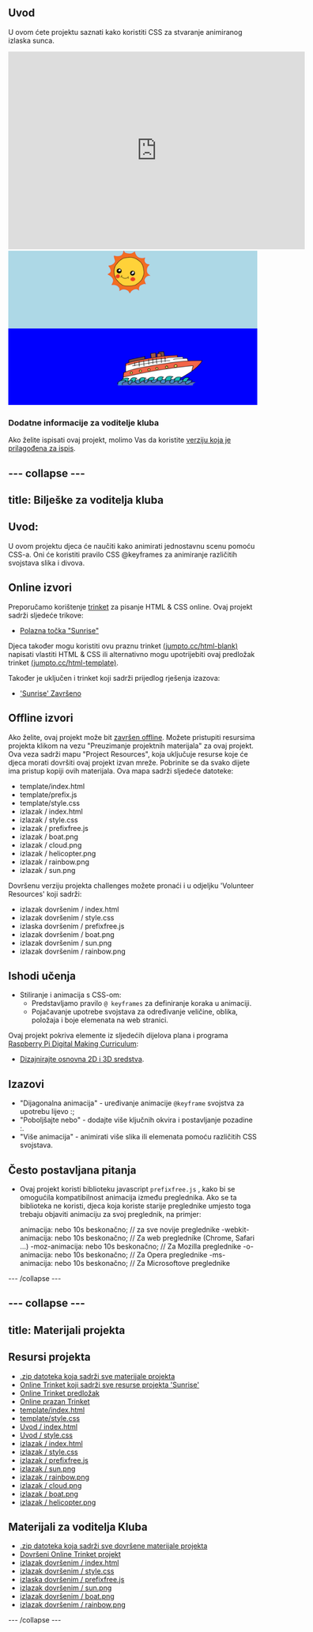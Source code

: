 ## Uvod

U ovom ćete projektu saznati kako koristiti CSS za stvaranje animiranog izlaska sunca.

<div class="trinket">
  <iframe src="https://trinket.io/embed/html/abcc0284a3?outputOnly=true&start=result" width="600" height="400" frameborder="0" marginwidth="0" marginheight="0" allowfullscreen>
  </iframe>
  <img src="images/sunrise-final.png">
</div>

### Dodatne informacije za voditelje kluba

Ako želite ispisati ovaj projekt, molimo Vas da koristite [verziju koja je prilagođena za ispis](https://projects.raspberrypi.org/en/projects/sunrise/print).

## \--- collapse \---

## title: Bilješke za voditelja kluba

## Uvod:

U ovom projektu djeca će naučiti kako animirati jednostavnu scenu pomoću CSS-a. Oni će koristiti pravilo CSS @keyframes za animiranje različitih svojstava slika i divova.

## Online izvori

Preporučamo korištenje [trinket](https://trinket.io/) za pisanje HTML & CSS online. Ovaj projekt sadrži sljedeće trikove:

+ [Polazna točka "Sunrise"](https://trinket.io/html/web-sunrise)

Djeca također mogu koristiti ovu praznu trinket [(jumpto.cc/html-blank)](http://jumpto.cc/html-blank) napisati vlastiti HTML & CSS ili alternativno mogu upotrijebiti ovaj predložak trinket [(jumpto.cc/html-template)](http://jumpto.cc/html-template).

Također je uključen i trinket koji sadrži prijedlog rješenja izazova:

+ ['Sunrise' Završeno](https://trinket.io/html/abcc0284a3)

## Offline izvori

Ako želite, ovaj projekt može bit [završen offline](../offline.html). Možete pristupiti resursima projekta klikom na vezu "Preuzimanje projektnih materijala" za ovaj projekt. Ova veza sadrži mapu "Project Resources", koja uključuje resurse koje će djeca morati dovršiti ovaj projekt izvan mreže. Pobrinite se da svako dijete ima pristup kopiji ovih materijala. Ova mapa sadrži sljedeće datoteke:

+ template/index.html
+ template/prefix.js
+ template/style.css
+ izlazak / index.html
+ izlazak / style.css
+ izlazak / prefixfree.js
+ izlazak / boat.png
+ izlazak / cloud.png
+ izlazak / helicopter.png
+ izlazak / rainbow.png
+ izlazak / sun.png

Dovršenu verziju projekta challenges možete pronaći i u odjeljku 'Volunteer Resources' koji sadrži:

+ izlazak dovršenim / index.html
+ izlazak dovršenim / style.css
+ izlaska dovršenim / prefixfree.js
+ izlazak dovršenim / boat.png
+ izlazak dovršenim / sun.png
+ izlazak dovršenim / rainbow.png

## Ishodi učenja

+ Stiliranje i animacija s CSS-om: 
    + Predstavljamo pravilo `@ keyframes` za definiranje koraka u animaciji.
    + Pojačavanje upotrebe svojstava za određivanje veličine, oblika, položaja i boje elemenata na web stranici.

Ovaj projekt pokriva elemente iz sljedećih dijelova plana i programa [Raspberry Pi Digital Making Curriculum](http://rpf.io/curriculum):

+ [Dizajnirajte osnovna 2D i 3D sredstva](https://www.raspberrypi.org/curriculum/design/creator).

## Izazovi

+ "Dijagonalna animacija" - uređivanje animacije `@keyframe` svojstva za upotrebu lijevo :;
+ "Poboljšajte nebo" - dodajte više ključnih okvira i postavljanje pozadine :.
+ "Više animacija" - animirati više slika ili elemenata pomoću različitih CSS svojstava. 

## Često postavljana pitanja

+ Ovaj projekt koristi biblioteku javascript `prefixfree.js` , kako bi se omogućila kompatibilnost animacija između preglednika. Ako se ta biblioteka ne koristi, djeca koja koriste starije preglednike umjesto toga trebaju objaviti animaciju za svoj preglednik, na primjer:

    animacija: nebo 10s beskonačno; // za sve novije preglednike -webkit-animacija: nebo 10s beskonačno; // Za web preglednike (Chrome, Safari ...) -moz-animacija: nebo 10s beskonačno; // Za Mozilla preglednike -o-animacija: nebo 10s beskonačno; // Za Opera preglednike -ms-animacija: nebo 10s beskonačno; // Za Microsoftove preglednike 
    

\--- /collapse \---

## \--- collapse \---

## title: Materijali projekta

## Resursi projekta

+ [.zip datoteka koja sadrži sve materijale projekta](resources/sunrise-project-resources.zip)
+ [Online Trinket koji sadrži sve resurse projekta 'Sunrise'](http://jumpto.cc/web-sunrise)
+ [Online Trinket predložak](http://jumpto.cc/trinket-template)
+ [Online prazan Trinket](http://jumpto.cc/trinket-blank)
+ [template/index.html](resources/template-index.html)
+ [template/style.css](resources/template-style.css)
+ [Uvod / index.html](resources/intro-index.html)
+ [Uvod / style.css](resources/intro-style.css)
+ [izlazak / index.html](resources/sunrise-index.html)
+ [izlazak / style.css](resources/sunrise-style.css)
+ [izlazak / prefixfree.js](resources/sunrise-prefixfree.js)
+ [izlazak / sun.png](resources/sunrise-sun.png)
+ [izlazak / rainbow.png](resources/sunrise-rainbow.png)
+ [izlazak / cloud.png](resources/sunrise-cloud.png)
+ [izlazak / boat.png](resources/sunrise-boat.png)
+ [izlazak / helicopter.png](resources/sunrise-helicopter.png)

## Materijali za voditelja Kluba

+ [.zip datoteka koja sadrži sve dovršene materijale projekta](resources/sunrise-volunteer-resources.zip)
+ [Dovršeni Online Trinket projekt](https://trinket.io/html/abcc0284a3)
+ [izlazak dovršenim / index.html](resources/sunrise-finished-index.html)
+ [izlazak dovršenim / style.css](resources/sunrise-finished-style.css)
+ [izlaska dovršenim / prefixfree.js](resources/sunrise-finished-prefixfree.js)
+ [izlazak dovršenim / sun.png](resources/sunrise-finished-sun.png)
+ [izlazak dovršenim / boat.png](resources/sunrise-finished-boat.png)
+ [izlazak dovršenim / rainbow.png](resources/sunrise-finished-rainbow.png)

\--- /collapse \---